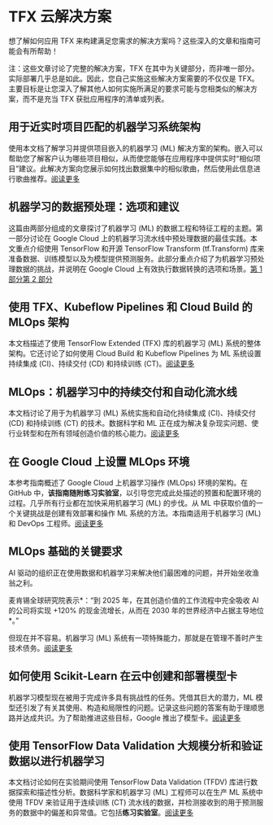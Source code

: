 # TFX 云解决方案

想了解如何应用 TFX 来构建满足您需求的解决方案吗？这些深入的文章和指南可能会有所帮助！

注：这些文章讨论了完整的解决方案，TFX 在其中为关键部分，而非唯一部分。实际部署几乎总是如此。因此，您自己实施这些解决方案需要的不仅仅是 TFX。主要目标是让您深入了解其他人如何实施所满足的要求可能与您相类似的解决方案，而不是充当 TFX 获批应用程序的清单或列表。

## 用于近实时项目匹配的机器学习系统架构

使用本文档了解学习并提供项目嵌入的机器学习 (ML) 解决方案的架构。嵌入可以帮助您了解客户认为哪些项目相似，从而使您能够在应用程序中提供实时“相似项目”建议。此解决方案向您展示如何找出数据集中的相似歌曲，然后使用此信息进行歌曲推荐。<a href="https://cloud.google.com/solutions/real-time-item-matching" class="external" target="_blank">阅读更多</a>

## 机器学习的数据预处理：选项和建议

这篇由两部分组成的文章探讨了机器学习 (ML) 的数据工程和特征工程的主题。第一部分讨论在 Google Cloud 上的机器学习流水线中预处理数据的最佳实践。本文重点介绍使用 TensorFlow 和开源 TensorFlow Transform (tf.Transform) 库来准备数据、训练模型以及为模型提供预测服务。此部分重点介绍了为机器学习预处理数据的挑战，并说明在 Google Cloud 上有效执行数据转换的选项和场景。<a href="https://cloud.google.com/solutions/machine-learning/data-preprocessing-for-ml-with-tf-transform-pt1" class="external" target="_blank">第 1 部分</a><a href="https://cloud.google.com/solutions/machine-learning/data-preprocessing-for-ml-with-tf-transform-pt2" class="external" target="_blank">第 2 部分</a>

## 使用 TFX、Kubeflow Pipelines 和 Cloud Build 的 MLOps 架构

本文档描述了使用 TensorFlow Extended (TFX) 库的机器学习 (ML) 系统的整体架构。它还讨论了如何使用 Cloud Build 和 Kubeflow Pipelines 为 ML 系统设置持续集成 (CI)、持续交付 (CD) 和持续训练 (CT)。<a href="https://cloud.google.com/solutions/machine-learning/architecture-for-mlops-using-tfx-kubeflow-pipelines-and-cloud-build" class="external" target="_blank">阅读更多</a>

## MLOps：机器学习中的持续交付和自动化流水线

本文档讨论了用于为机器学习 (ML) 系统实施和自动化持续集成 (CI)、持续交付 (CD) 和持续训练 (CT) 的技术。数据科学和 ML 正在成为解决复杂现实问题、使行业转型和在所有领域创造价值的核心能力。<a href="https://cloud.google.com/solutions/machine-learning/mlops-continuous-delivery-and-automation-pipelines-in-machine-learning" class="external" target="_blank">阅读更多</a>

## 在 Google Cloud 上设置 MLOps 环境

本参考指南概述了 Google Cloud 上机器学习操作 (MLOps) 环境的架构。在 GitHub 中，**该指南随附练习实验室**，以引导您完成此处描述的预置和配置环境的过程。几乎所有行业都在加快采用机器学习 (ML) 的步伐。从 ML 中获取价值的一个关键挑战是创建有效部署和操作 ML 系统的方法。本指南适用于机器学习 (ML) 和 DevOps 工程师。<a href="https://cloud.google.com/solutions/machine-learning/setting-up-an-mlops-environment" class="external" target="_blank">阅读更多</a>

## MLOps 基础的关键要求

AI 驱动的组织正在使用数据和机器学习来解决他们最困难的问题，并开始坐收渔翁之利。

麦肯锡全球研究院表示*：“到 2025 年，在其创造价值的工作流程中完全吸收 AI 的公司将实现 +120% 的现金流增长，从而在 2030 年的世界经济中占据主导地位*。”

但现在并不容易。机器学习 (ML) 系统有一项特殊能力，那就是在管理不善时产生技术债务。<a href="https://cloud.google.com/blog/products/ai-machine-learning/key-requirements-for-an-mlops-foundation" class="external" target="_blank">阅读更多</a>

## 如何使用 Scikit-Learn 在云中创建和部署模型卡

机器学习模型现在被用于完成许多具有挑战性的任务。凭借其巨大的潜力，ML 模型还引发了有关其使用、构造和局限性的问题。记录这些问题的答案有助于理顺思路并达成共识。为了帮助推进这些目标，Google 推出了模型卡。<a href="https://cloud.google.com/blog/products/ai-machine-learning/create-a-model-card-with-scikit-learn" class="external" target="_blank">阅读更多</a>

## 使用 TensorFlow Data Validation 大规模分析和验证数据以进行机器学习

本文档讨论如何在实验期间使用 TensorFlow Data Validation (TFDV) 库进行数据探索和描述性分析。数据科学家和机器学习 (ML) 工程师可以在生产 ML 系统中使用 TFDV 来验证用于连续训练 (CT) 流水线的数据，并检测接收到的用于预测服务的数据中的偏差和异常值。它包括**练习实验室**。<a href="https://cloud.google.com/solutions/machine-learning/analyzing-and-validating-data-at-scale-for-ml-using-tfx" class="external" target="_blank">阅读更多</a>
